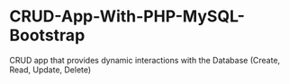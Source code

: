 # CRUD-App-With-PHP-MySQL-Bootstrap
CRUD app that provides dynamic interactions with the Database (Create, Read, Update, Delete)
